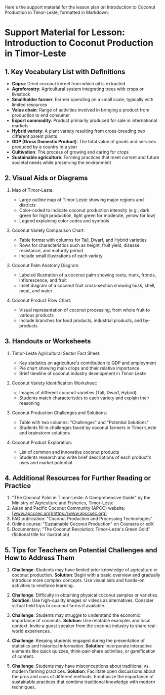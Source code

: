 Here's the support material for the lesson plan on Introduction to Coconut Production in Timor-Leste, formatted in Markdown:

# Support Material for Lesson: Introduction to Coconut Production in Timor-Leste

## 1. Key Vocabulary List with Definitions

- **Copra**: Dried coconut kernel from which oil is extracted
- **Agroforestry**: Agricultural system integrating trees with crops or livestock
- **Smallholder farmer**: Farmer operating on a small scale, typically with limited resources
- **Value chain**: Range of activities involved in bringing a product from production to end consumer
- **Export commodity**: Product primarily produced for sale in international markets
- **Hybrid variety**: A plant variety resulting from cross-breeding two different parent plants
- **GDP (Gross Domestic Product)**: The total value of goods and services produced by a country in a year
- **Cultivation**: The process of growing and caring for crops
- **Sustainable agriculture**: Farming practices that meet current and future societal needs while preserving the environment

## 2. Visual Aids or Diagrams

1. Map of Timor-Leste:
   - Large outline map of Timor-Leste showing major regions and districts
   - Color-coded to indicate coconut production intensity (e.g., dark green for high production, light green for moderate, yellow for low)
   - Legend explaining color codes and symbols

2. Coconut Variety Comparison Chart:
   - Table format with columns for Tall, Dwarf, and Hybrid varieties
   - Rows for characteristics such as height, fruit yield, disease resistance, and maturity period
   - Include small illustrations of each variety

3. Coconut Palm Anatomy Diagram:
   - Labeled illustration of a coconut palm showing roots, trunk, fronds, inflorescence, and fruit
   - Inset diagram of a coconut fruit cross-section showing husk, shell, meat, and water

4. Coconut Product Flow Chart:
   - Visual representation of coconut processing, from whole fruit to various products
   - Include branches for food products, industrial products, and by-products

## 3. Handouts or Worksheets

1. Timor-Leste Agricultural Sector Fact Sheet:
   - Key statistics on agriculture's contribution to GDP and employment
   - Pie chart showing main crops and their relative importance
   - Brief timeline of coconut industry development in Timor-Leste

2. Coconut Variety Identification Worksheet:
   - Images of different coconut varieties (Tall, Dwarf, Hybrid)
   - Students match characteristics to each variety and explain their reasoning

3. Coconut Production Challenges and Solutions:
   - Table with two columns: "Challenges" and "Potential Solutions"
   - Students fill in challenges faced by coconut farmers in Timor-Leste and brainstorm solutions

4. Coconut Product Exploration:
   - List of common and innovative coconut products
   - Students research and write brief descriptions of each product's uses and market potential

## 4. Additional Resources for Further Reading or Practice

1. "The Coconut Palm in Timor-Leste: A Comprehensive Guide" by the Ministry of Agriculture and Fisheries, Timor-Leste
2. Asian and Pacific Coconut Community (APCC) website: [www.apccsec.org](https://www.apccsec.org)
3. FAO publication: "Coconut Production and Processing Technologies"
4. Online course: "Sustainable Coconut Production" on Coursera or edX
5. Documentary: "The Coconut Revolution: Timor-Leste's Green Gold" (fictional title for illustration)

## 5. Tips for Teachers on Potential Challenges and How to Address Them

1. **Challenge**: Students may have limited prior knowledge of agriculture or coconut production.
   **Solution**: Begin with a basic overview and gradually introduce more complex concepts. Use visual aids and hands-on activities to reinforce learning.

2. **Challenge**: Difficulty in obtaining physical coconut samples or varieties.
   **Solution**: Use high-quality images or videos as alternatives. Consider virtual field trips to coconut farms if available.

3. **Challenge**: Students may struggle to understand the economic importance of coconuts.
   **Solution**: Use relatable examples and local context. Invite a guest speaker from the coconut industry to share real-world experiences.

4. **Challenge**: Keeping students engaged during the presentation of statistics and historical information.
   **Solution**: Incorporate interactive elements like quick quizzes, think-pair-share activities, or gamification of content.

5. **Challenge**: Students may have misconceptions about traditional vs. modern farming practices.
   **Solution**: Facilitate open discussions about the pros and cons of different methods. Emphasize the importance of sustainable practices that combine traditional knowledge with modern techniques.